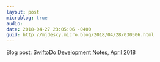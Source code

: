 ```yaml
---
layout: post
microblog: true
audio: 
date: 2018-04-27 23:05:06 -0400
guid: http://mjdescy.micro.blog/2018/04/28/030506.html
---
```

Blog post: [SwiftoDo Development Notes, April 2018](https://mjdescy.me/2018/04/28/swiftodo-development-notes-april-2018/)
